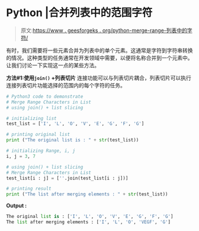 # Python |合并列表中的范围字符

> 原文:[https://www . geesforgeks . org/python-merge-range-列表中的字符/](https://www.geeksforgeeks.org/python-merge-range-characters-in-list/)

有时，我们需要将一些元素合并为列表中的单个元素。这通常是字符到字符串转换的情况。这种类型的任务通常在开发领域中需要，以便将名称合并到一个元素中。让我们讨论一下实现这一点的某些方法。

**方法#1:使用`join()` +列表切片**
连接功能可以与列表切片耦合，列表切片可以执行连接列表切片功能选择的范围内的每个字符的任务。

```py
# Python3 code to demonstrate 
# Merge Range Characters in List
# using join() + list slicing

# initializing list 
test_list = ['I', 'L', 'O', 'V', 'E', 'G', 'F', 'G']

# printing original list
print ("The original list is : " + str(test_list))

# initializing Range, i, j
i, j = 3, 7

# using join() + list slicing
# Merge Range Characters in List
test_list[i : j] = [''.join(test_list[i : j])]

# printing result 
print ("The list after merging elements : " + str(test_list))
```

**Output :**

```py
The original list is : ['I', 'L', 'O', 'V', 'E', 'G', 'F', 'G']
The list after merging elements : ['I', 'L', 'O', 'VEGF', 'G']

```